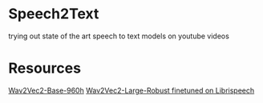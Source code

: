 # Speech2Text
 trying out state of the art speech to text models on youtube videos

# Resources 
[Wav2Vec2-Base-960h](https://huggingface.co/facebook/wav2vec2-base-960h)
[Wav2Vec2-Large-Robust finetuned on Librispeech](https://huggingface.co/facebook/wav2vec2-large-robust-ft-libri-960h)